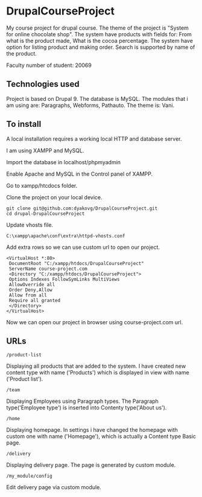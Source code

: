 # DrupalCourseProject
My course project for drupal course. The theme of the project is "System for online chocolate shop". The system have products with fields for: From what is the product made, What is the cocoa percentage. The system have option for listing product and making order. Search is supported by name of the product.

Faculty number of student: 20069

## Technologies used
Project is based on Drupal 9. The database is MySQL. The modules that i am using are: Paragraphs, Webforms, Pathauto. The theme is: Vani.

## To install
A local installation requires a working local HTTP and database server.

I am using XAMPP and MySQL.

Import the database in localhost/phpmyadmin

Enable Apache and MySQL in the Control panel of XAMPP.

Go to xampp/htcdocs folder.

Clone the project on your local device.
```
git clone git@github.com:dyakovg/DrupalCourseProject.git
cd drupal-DrupalCourseProject
```
Update vhosts file.
```
C:\xampp\apache\conf\extra\httpd-vhosts.conf
```
Add extra rows so we can use custom url to open our project.
```
<VirtualHost *:80>
 DocumentRoot "C:/xampp/htdocs/DrupalCourseProject"
 ServerName course-project.com
 <Directory "C:/xampp/htdocs/DrupalCourseProject">
 Options Indexes FollowSymLinks MultiViews
 AllowOverride all
 Order Deny,Allow
 Allow from all
 Require all granted
 </Directory>
</VirtualHost>
```
Now we can open our project in browser using course-project.com url.

## URLs

```
/product-list
```
Displaying all products that are added to the system. I have created new content type with name ('Products') which is displayed in view with name ('Product list').

```
/team
```
Displaying Employees using Paragraph types. The Paragraph type('Employee type') is inserted into Contenty type('About us').

```
/home
```
Displaying homepage. In settings i have changed the homepage with custom one with name ('Homepage'), which is actually a Content type Basic page.

```
/delivery
```
Displaying delivery page. The page is generated by custom module.

```
/my_module/config
```
Edit delivery page via custom module.
